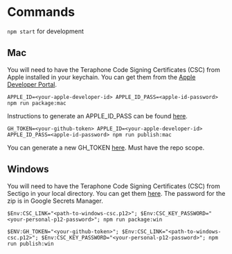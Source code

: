 # Commands

`npm start` for development

## Mac

You will need to have the Teraphone Code Signing Certificates (CSC) from Apple installed in your keychain. You can get them from the [Apple Developer Portal](https://developer.apple.com/account/resources/certificates/list).

`APPLE_ID=<your-apple-developer-id> APPLE_ID_PASS=<apple-id-password> npm run package:mac`

Instructions to generate an APPLE_ID_PASS can be found [here](https://support.apple.com/en-us/HT204397).

`GH_TOKEN=<your-github-token> APPLE_ID=<your-apple-developer-id> APPLE_ID_PASS=<apple-id-password> npm run publish:mac`

You can generate a new GH_TOKEN [here](https://github.com/settings/tokens/new). Must have the repo scope.

## Windows

You will need to have the Teraphone Code Signing Certificates (CSC) from Sectigo in your local directory. You can get them [here](https://drive.google.com/file/d/15IUeFz9F8zMfB-xbM9aJYFTFryKm7h6l/view?usp=sharing). The password for the zip is in Google Secrets Manager.

`$Env:CSC_LINK="<path-to-windows-csc.p12>"; $Env:CSC_KEY_PASSWORD="<your-personal-p12-password>"; npm run package:win`

`$ENV:GH_TOKEN="<your-github-token>"; $Env:CSC_LINK="<path-to-windows-csc.p12>"; $Env:CSC_KEY_PASSWORD="<your-personal-p12-password>"; npm run publish:win`
